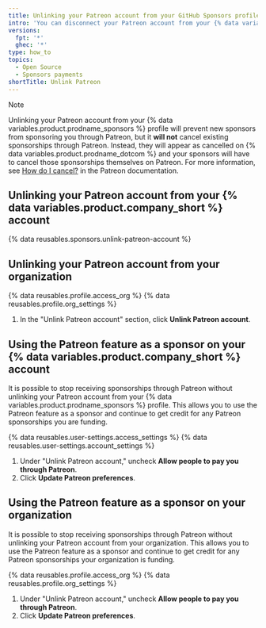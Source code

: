 ```yaml
---
title: Unlinking your Patreon account from your GitHub Sponsors profile
intro: 'You can disconnect your Patreon account from your {% data variables.product.prodname_sponsors %} profile to stop receiving new sponsorships through Patreon.'
versions:
  fpt: '*'
  ghec: '*'
type: how_to
topics:
  - Open Source
  - Sponsors payments
shortTitle: Unlink Patreon
---
```


> [!NOTE]
> Unlinking your Patreon account from your {% data variables.product.prodname_sponsors %} profile will prevent new sponsors from sponsoring you through Patreon, but it **will not** cancel existing sponsorships through Patreon. Instead, they will appear as cancelled on {% data variables.product.prodname_dotcom %} and your sponsors will have to cancel those sponsorships themselves on Patreon. For more information, see [How do I cancel?](https://support.patreon.com/hc/en-us/articles/360005502572-How-do-I-cancel-) in the Patreon documentation.

## Unlinking your Patreon account from your {% data variables.product.company_short %} account

{% data reusables.sponsors.unlink-patreon-account %}

## Unlinking your Patreon account from your organization

{% data reusables.profile.access_org %}
{% data reusables.profile.org_settings %}
1. In the "Unlink Patreon account" section, click **Unlink Patreon account**.

## Using the Patreon feature as a sponsor on your {% data variables.product.company_short %} account

It is possible to stop receiving sponsorships through Patreon without unlinking your Patreon account from your {% data variables.product.prodname_sponsors %} profile. This allows you to use the Patreon feature as a sponsor and continue to get credit for any Patreon sponsorships you are funding.

{% data reusables.user-settings.access_settings %}
{% data reusables.user-settings.account_settings %}
1. Under "Unlink Patreon account," uncheck **Allow people to pay you through Patreon**.
1. Click **Update Patreon preferences**.

## Using the Patreon feature as a sponsor on your organization

It is possible to stop receiving sponsorships through Patreon without unlinking your Patreon account from your organization. This allows you to use the Patreon feature as a sponsor and continue to get credit for any Patreon sponsorships your organization is funding.

{% data reusables.profile.access_org %}
{% data reusables.profile.org_settings %}
1. Under "Unlink Patreon account," uncheck **Allow people to pay you through Patreon**.
1. Click **Update Patreon preferences**.
